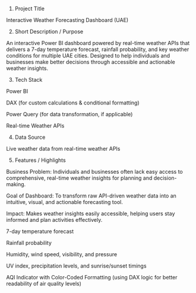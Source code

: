 1. Project Title

Interactive Weather Forecasting Dashboard (UAE)

2. Short Description / Purpose

An interactive Power BI dashboard powered by real-time weather APIs that delivers a 7-day temperature forecast, rainfall probability, and key weather conditions for multiple UAE cities. Designed to help individuals and businesses make better decisions through accessible and actionable weather insights.

3. Tech Stack

Power BI

DAX (for custom calculations & conditional formatting)

Power Query (for data transformation, if applicable)

Real-time Weather APIs

4. Data Source

Live weather data from real-time weather APIs

5. Features / Highlights

Business Problem: Individuals and businesses often lack easy access to comprehensive, real-time weather insights for planning and decision-making.

Goal of Dashboard: To transform raw API-driven weather data into an intuitive, visual, and actionable forecasting tool.

Impact: Makes weather insights easily accessible, helping users stay informed and plan activities effectively.

7-day temperature forecast

Rainfall probability

Humidity, wind speed, visibility, and pressure

UV index, precipitation levels, and sunrise/sunset timings

AQI Indicator with Color-Coded Formatting (using DAX logic for better readability of air quality levels)
